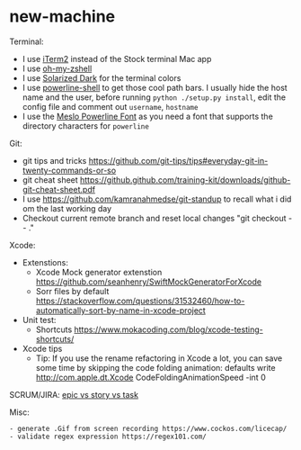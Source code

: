 # new-machine


Terminal:
- I use [iTerm2](https://www.iterm2.com/) instead of the Stock terminal Mac app
- I use [oh-my-zshell](https://github.com/robbyrussell/oh-my-zsh)
- I use [Solarized Dark](http://ethanschoonover.com/solarized) for the terminal colors
- I use [powerline-shell](https://github.com/milkbikis/powerline-shell) to get those cool path bars. I usually hide the host name and the user, before running `python ./setup.py install`, edit the config file and comment out `username`, `hostname`
- I use the [Meslo Powerline Font](https://github.com/powerline/fonts/blob/master/Meslo%20Slashed/Meslo%20LG%20M%20Regular%20for%20Powerline.ttf) as you need a font that supports the directory characters for `powerline`

Git: 
- git tips and tricks https://github.com/git-tips/tips#everyday-git-in-twenty-commands-or-so
- git cheat sheet https://github.github.com/training-kit/downloads/github-git-cheat-sheet.pdf
- I use https://github.com/kamranahmedse/git-standup to recall what i did om the last working day
- Checkout current remote branch and reset local changes "git checkout -- ."

Xcode: 
  - Extenstions:
      - Xcode Mock generator extenstion https://github.com/seanhenry/SwiftMockGeneratorForXcode
      - Sorr files by default https://stackoverflow.com/questions/31532460/how-to-automatically-sort-by-name-in-xcode-project
  - Unit test: 
     - Shortcuts https://www.mokacoding.com/blog/xcode-testing-shortcuts/
  - Xcode tips 
    - Tip: If you use the rename refactoring in Xcode a lot, you can save some time by skipping the code folding animation:         defaults write http://com.apple.dt.Xcode CodeFoldingAnimationSpeed -int 0

SCRUM/JIRA:
[epic vs story vs task](/Scrum.md)


  Misc: 
  
    - generate .Gif from screen recording https://www.cockos.com/licecap/
    - validate regex expression https://regex101.com/ 
